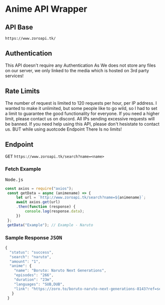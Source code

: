 # Anime API Wrapper

## API Base

`https://www.zoroapi.tk/`

## Authentication
This API doesn't require any Authentication As We does not store any files on our server,
we only linked to the media which is hosted on 3rd party services!

## Rate Limits
The number of request is limited to 120 requests per hour, per IP address. I wanted to make it unlimited, but some people like to go wild, so I had to set a limit to guarantee the good functionality for everyone. If you need a higher limit, please contact us on discord. All IPs sending excessive requests will be banned.
If you need help using this API, please don't hesistate to contact us. BUT while using auotcode Endpoint There Is no limits!

<h2>Endpoint</h2>

<kbd>GET</kbd> `https://www.zoroapi.tk/search?name=<name>`
<h3>Fetch Example</h3> <kbd>Node.js</kbd>

```js
const axios = require("axios");
 const getData = async (animename) => {
     let url = `http://www.zoroapi.tk/search?name=${animename}`;
     await axios.get(url)
     .then(function (response) {
         console.log(response.data);
     })
 };
 getData("Example"); // Example - Naruto
 ```
 
<h3>Sample Response <kbd>JSON</kbd></h3>

```js
{
  "status": "success",
  "search": "naruto",
  "amount": "1",
  "anime": {
    "name": "Boruto: Naruto Next Generations",
    "episodes": "266",
    "duration": "23m",
    "languages": "SUB,DUB",
    "link": "https://zoro.to/boruto-naruto-next-generations-8143?ref=search"
   }
 }
```
